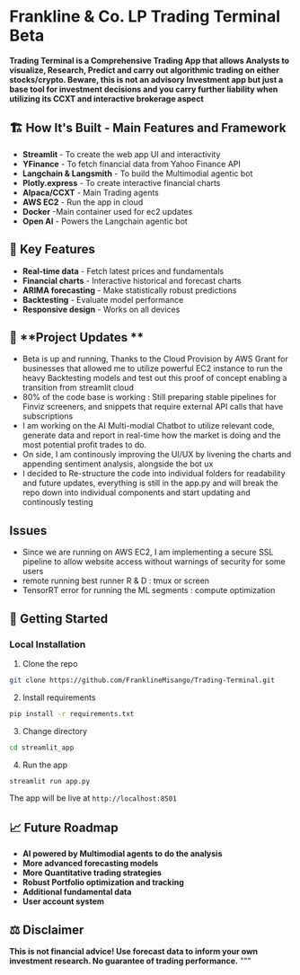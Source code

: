 # Frankline & Co. LP Trading Terminal Beta
**Trading Terminal is a Comprehensive Trading App that allows Analysts to visualize, Research, Predict and carry out algorithmic trading on either stocks/crypto. Beware, this is not an advisory Investment app but just a base tool for investment decisions and you carry further liability when utilizing its CCXT and interactive brokerage aspect**

## 🏗️ **How It's Built - Main Features and Framework**

- **Streamlit** - To create the web app UI and interactivity 
- **YFinance** - To fetch financial data from Yahoo Finance API
- **Langchain & Langsmith** - To build the Multimodial agentic bot
- **Plotly.express** - To create interactive financial charts
- **Alpaca/CCXT** - Main Trading agents
- **AWS EC2** - Run the app in cloud
- **Docker** -Main container used for ec2 updates
- **Open AI** - Powers the Langchain agentic bot

## 🎯 **Key Features**

- **Real-time data** - Fetch latest prices and fundamentals 
- **Financial charts** - Interactive historical and forecast charts
- **ARIMA forecasting** - Make statistically robust predictions
- **Backtesting** - Evaluate model performance
- **Responsive design** - Works on all devices

## 🎯 **Project Updates **
* Beta is up and running, Thanks to the Cloud Provision by AWS Grant for businesses that allowed me to utilize powerful EC2 instance to run the heavy Backtesting models and test out this proof of concept enabling a transition from streamlit cloud
* 80% of the code base is working : Still preparing stable pipelines for Finviz screeners, and snippets that require external API calls that have subscriptions
* I am working on the AI Multi-modial Chatbot to utilize relevant code, generate data and report in real-time how the market is doing and the most potential profit trades to do.
* On side, I am continously improving the UI/UX by livening the charts and appending sentiment analysis, alongside the bot ux 
* I decided to Re-structure the code into individual folders for readability and future updates, everything is still in the app.py and will break the repo down into individual components and start updating and continously testing

 ## **Issues** 
 * Since we are running on AWS EC2, I am implementing a secure SSL pipeline to allow website access without warnings of security for some users
 * remote running best runner R & D : tmux or screen
 * TensorRT error for running the ML segments : compute optimization

## 🚀 **Getting Started**

### **Local Installation**

1. Clone the repo

```bash
git clone https://github.com/FranklineMisango/Trading-Terminal.git
```

2. Install requirements

```bash
pip install -r requirements.txt
```

3. Change directory
```bash
cd streamlit_app
```

4. Run the app

```bash
streamlit run app.py
```

The app will be live at ```http://localhost:8501```

## 📈 **Future Roadmap**

- **AI powered by Multimodial agents to do the analysis**
- **More advanced forecasting models**
- **More Quantitative trading strategies**
- **Robust Portfolio optimization and tracking**
- **Additional fundamental data**
- **User account system**


## **⚖️ Disclaimer**
**This is not financial advice! Use forecast data to inform your own investment research. No guarantee of trading performance.**
"""
